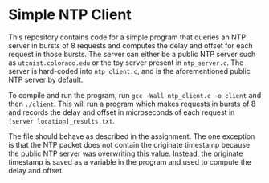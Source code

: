 # Simple NTP Client
This repository contains code for a simple program that queries an NTP server in bursts of 8 requests and computes the delay and offset for each request in those bursts. The server can either be a public NTP server such as `utcnist.colorado.edu` or the toy server present in `ntp_server.c`. The server is hard-coded into `ntp_client.c`, and is the aforementioned public NTP server by default.

To compile and run the program, run `gcc -Wall ntp_client.c -o client` and then `./client`. This will run a program which makes requests in bursts of 8 and records the delay and offset in microseconds of each request in `[server location]_results.txt`.

The file should behave as described in the assignment. The one exception is that the NTP packet does not contain the originate timestamp because the public NTP server was overwriting this value. Instead, the originate timestamp is saved as a variable in the program and used to compute the delay and offset.
